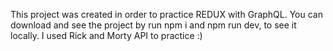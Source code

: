 This project was created in order to practice REDUX with GraphQL.
You can download and see the project by run npm i and npm run dev, to see it locally.
I used Rick and Morty API to practice :)
